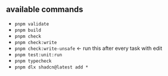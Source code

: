 ## available commands

- `pnpm validate`
- `pnpm build`
- `pnpm check`
- `pnpm check:write`
- `pnpm check:write-unsafe` ← run this after every task with edit
- `pnpm test:unit:run`
- `pnpm typecheck`
- `pnpm dlx shadcn@latest add *`